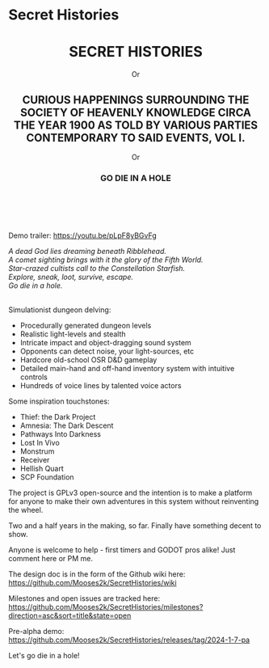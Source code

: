 # Secret Histories
<p align="center">
<h1 align="center">SECRET HISTORIES</h1>
<p align="center">Or</p>
<h2 align="center">CURIOUS HAPPENINGS SURROUNDING THE SOCIETY OF HEAVENLY KNOWLEDGE CIRCA THE YEAR 1900 AS TOLD BY VARIOUS PARTIES CONTEMPORARY TO SAID EVENTS, VOL I.</h2>
<p align="center">Or</p>
<h3 align="center">GO DIE IN A HOLE</h3><br>
</p>
<br>
<br>



Demo trailer: https://youtu.be/pLpF8yBGvFg

<i>A dead God lies dreaming beneath Ribblehead.<br>
A comet sighting brings with it the glory of the Fifth World.<br>
Star-crazed cultists call to the Constellation Starfish.<br>
Explore, sneak, loot, survive, escape.<br>
Go die in a hole.</i><br>
<br>

Simulationist dungeon delving:
* Procedurally generated dungeon levels
* Realistic light-levels and stealth
* Intricate impact and object-dragging sound system
* Opponents can detect noise, your light-sources, etc
* Hardcore old-school OSR D&D gameplay
* Detailed main-hand and off-hand inventory system with intuitive controls
* Hundreds of voice lines by talented voice actors

Some inspiration touchstones:
* Thief: the Dark Project
* Amnesia: The Dark Descent
* Pathways Into Darkness
* Lost In Vivo
* Monstrum
* Receiver
* Hellish Quart
* SCP Foundation

The project is GPLv3 open-source and the intention is to make a platform for anyone to make their own adventures in this system without reinventing the wheel. 

Two and a half years in the making, so far. Finally have something decent to show.

Anyone is welcome to help - first timers and GODOT pros alike! Just comment here or PM me.

The design doc is in the form of the Github wiki here: https://github.com/Mooses2k/SecretHistories/wiki

Milestones and open issues are tracked here:
https://github.com/Mooses2k/SecretHistories/milestones?direction=asc&sort=title&state=open

Pre-alpha demo: https://github.com/Mooses2k/SecretHistories/releases/tag/2024-1-7-pa

Let's go die in a hole!
